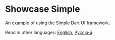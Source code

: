 # Showcase Simple

An example of using the Simple Dart UI framework.

Read in other languages: [English](README.md), [Русский](README.ru.md).

